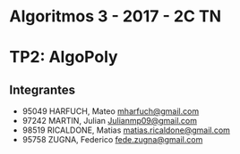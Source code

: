 # Algoritmos 3 - 2017 - 2C TN
# TP2: AlgoPoly                                                                                                                                                                 

## Integrantes

* 95049	HARFUCH, Mateo			mharfuch@gmail.com
* 97242	MARTIN, Julian			Julianmp09@gmail.com
* 98519	RICALDONE, Matias		matias.ricaldone@gmail.com
* 95758	ZUGNA, Federico			fede.zugna@gmail.com
